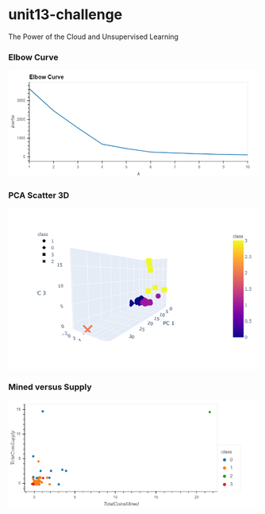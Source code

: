 # unit13-challenge
The Power of the Cloud and Unsupervised Learning

### Elbow Curve
![Elbow_Curve](Images/Elbow_Curve.png)

### PCA Scatter 3D
![PCA_Scatter_3D](Images/PCA_Scatter_3D.png)

### Mined versus Supply
![MinedVsSupply](Images/MinedVsSupply.png)
